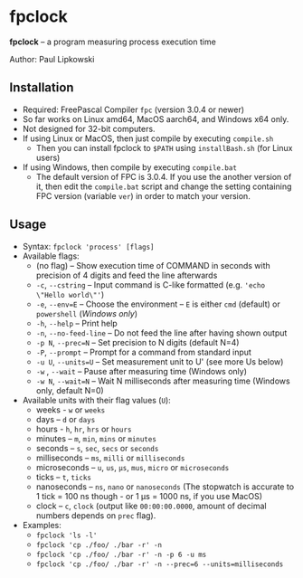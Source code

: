 # fpclock 

**fpclock** – a program measuring process execution time

Author: Paul Lipkowski

## Installation

- Required: FreePascal Compiler `fpc` (version 3.0.4 or newer)
- So far works on Linux amd64, MacOS aarch64, and Windows x64 only. 
- Not designed for 32-bit computers.
- If using Linux or MacOS, then just compile by executing `compile.sh`
    * Then you can install fpclock to `$PATH` using `installBash.sh` (for Linux users)
- If using Windows, then compile by executing `compile.bat`
    * The default version of FPC is 3.0.4. If you use the another version of it, then edit the `compile.bat` script and change the setting containing FPC version (variable `ver`) in order to match your version.

## Usage 
- Syntax: `fpclock 'process' [flags]`
- Available flags:
    * (no flag) – Show execution time of COMMAND in seconds with precision of 4 digits and feed the line afterwards
    * `-c`, `--cstring` – Input command is C-like formatted (e.g. `'echo \"Hello world\"'`)
    * `-e`, `--env=E` – Choose the environment – `E` is either `cmd` (default) or `powershell` (*Windows only*)
    * `-h`, `--help` – Print help
    * `-n`, `--no-feed-line` – Do not feed the line after having shown output
    * `-p N`, `--prec=N` – Set precision to N digits (default N=4)
    * `-P`, `--prompt` – Prompt for a command from standard input
    * `-u U`, `--units=U` – Set measurement unit to U' (see more Us below)
    * `-w`  , `--wait` – Pause after measuring time (Windows only)
    * `-w N`, `--wait=N` – Wait N milliseconds after measuring time (Windows only, default N=0)
- Available units with their flag values (`U`):
    * weeks - `w` or `weeks`
    * days – `d` or `days`
    * hours - `h`, `hr`, `hrs` or `hours`
    * minutes – `m`, `min`, `mins` or `minutes`
    * seconds – `s`, `sec`, `secs` or `seconds`
    * milliseconds – `ms`, `milli` or `milliseconds`
    * microseconds – `u`, `us`, `μs`, `mus`, `micro` or `microseconds`
    * ticks – `t`, `ticks`
    * nanoseconds – `ns`, `nano` or `nanoseconds` (The stopwatch is accurate to 1 tick = 100 ns though - or 1 μs = 1000 ns, if you use MacOS)
    * clock – `c`, `clock` (output like `00:00:00.0000`, amount of decimal numbers depends on `prec` flag).
- Examples: 
    * `fpclock 'ls -l'`
    * `fpclock 'cp ./foo/ ./bar -r' -n`
    * `fpclock 'cp ./foo/ ./bar -r' -n -p 6 -u ms`
    * `fpclock 'cp ./foo/ ./bar -r' -n --prec=6 --units=milliseconds`
